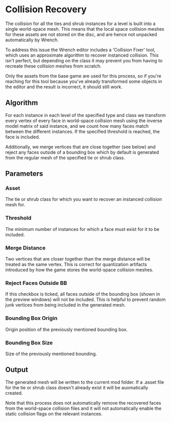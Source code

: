 # Collision Recovery

The collision for all the ties and shrub instances for a level is built into a single world-space mesh. This means that the local space collision meshes for these assets are not stored on the disc, and are hence not unpacked automatically by Wrench.

To address this issue the Wrench editor includes a 'Collision Fixer' tool, which uses an approximate algorithm to recover instanced collision. This isn't perfect, but depending on the class it may prevent you from having to recreate these collision meshes from scratch.

Only the assets from the base game are used for this process, so if you're reaching for this tool because you've already transformed some objects in the editor and the result is incorrect, it should still work.

## Algorithm

For each instance in each level of the specified type and class we transform every vertex of every face in world-space collision mesh using the inverse model matrix of said instance, and we count how many faces match between the different instances. If the specified threshold is reached, the face is included.

Additionally, we merge vertices that are close together (see below) and reject any faces outside of a bounding box which by default is generated from the regular mesh of the specified tie or shrub class.

## Parameters

### Asset

The tie or shrub class for which you want to recover an instanced collision mesh for.

### Threshold

The minimum number of instances for which a face must exist for it to be included.

### Merge Distance

Two vertices that are closer together than the merge distance will be treated as the same vertex. This is correct for quantization artifacts introduced by how the game stores the world-space collision meshes.

### Reject Faces Outside BB

If this checkbox is ticked, all faces outside of the bounding box (shown in the preview windows) will not be included. This is helpful to prevent random junk vertices from being included in the generated mesh.

### Bounding Box Origin

Origin position of the previously mentioned bounding box.

### Bounding Box Size

Size of the previously mentioned bounding.

## Output

The generated mesh will be written to the current mod folder. If a .asset file for the tie or shrub class doesn't already exist it will be auomatically created.

Note that this process does not automatically remove the recovered faces from the world-space collision files and it will not automatically enable the static collision flags on the relevant instances.
